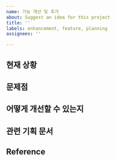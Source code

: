 ```yaml
---
name: 기능 개선 및 추가
about: Suggest an idea for this project
title: ''
labels: enhancement, feature, planning
assignees: ''

---
```


## 현재 상황

## 문제점

## 어떻게 개선할 수 있는지

## 관련 기획 문서

## Reference
